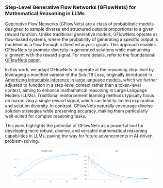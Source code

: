 ### Step-Level Generative Flow Networks (GFlowNets) for Mathematical Reasoning in LLMs

Generative Flow Networks (GFlowNets) are a class of probabilistic models designed to sample diverse and structured outputs proportional to a given reward function. Unlike traditional generative models, GFlowNets operate as flow-based systems, where the probability of generating a specific output is modeled as a flow through a directed acyclic graph. This approach enables GFlowNets to promote diversity in generated solutions while maintaining alignment with the reward signal. For more details, refer to the foundational [GFlowNets paper](https://arxiv.org/abs/2106.04399).

In this work, we adapt GFlowNets to operate at the reasoning step level by leveraging a modified version of the Sub-TB Loss, originally introduced in [Amortizing intractable inference in large language models](https://arxiv.org/abs/2310.04363), which we further adjusted to function in a step-level context rather than a token-level context, aiming to enhance mathematical reasoning in Large Language Models (LLMs). Traditional reinforcement learning methods typically focus on maximizing a single reward signal, which can lead to limited exploration and solution diversity. In contrast, GFlowNets naturally encourage diverse solution strategies while preserving accuracy, making them particularly well-suited for complex reasoning tasks.

This work highlights the potential of GFlowNets as a powerful tool for developing more robust, diverse, and versatile mathematical reasoning capabilities in LLMs, paving the way for future advancements in AI-driven problem-solving.

<p align="center">
  <img src="./images/reward.png" alt="Reward earned during FineTuning" width="45%">
  <img src="./images/loss.png" alt="Loss" width="45%">
</p>

